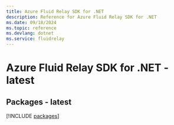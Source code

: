 ```yaml
---
title: Azure Fluid Relay SDK for .NET
description: Reference for Azure Fluid Relay SDK for .NET
ms.date: 09/18/2024
ms.topic: reference
ms.devlang: dotnet
ms.service: fluidrelay
---
```

# Azure Fluid Relay SDK for .NET - latest
## Packages - latest
[!INCLUDE [packages](fluid-relay-index.md)]